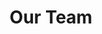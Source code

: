 ---
layout: post
title: Our Team
categories: team
name: "Leah"
position: "co-founder"
description: "Originally from the south, Leah studied sociology at the University of Florida. There she got her first taste of feminist organizing and volunteered with a number of LGBTQ non-profits and political campaigns. She went on to pursue her MA in sociology at Brown University and then landed in Chicago. She's an avid social networker, baker, and dog enthusiast."
---